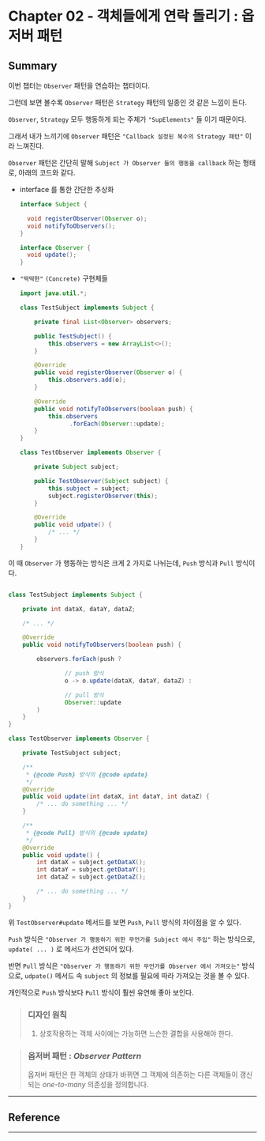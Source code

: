 # Chapter 02 - 객체들에게 연락 돌리기 : 옵저버 패턴

## Summary

이번 챕터는 `Observer` 패턴을 연습하는 챕터이다.

그런데 보면 볼수록 `Observer` 패턴은 `Strategy` 패턴의 일종인 것 같은 느낌이 든다.

`Observer`, `Strategy` 모두 행동하게 되는 주체가 `"SupElements"` 들 이기 때문이다.

그래서 내가 느끼기에 `Observer` 패턴은 `"Callback 설정된 복수의 Strategy 패턴"` 이라 느껴진다.

`Observer` 패턴은 간단히 말해 `Subject 가 Observer 들의 행동을 callback` 하는 형태로, 아래의 코드와 같다.

- interface 를 통한 간단한 추상화

    ```java
    interface Subject {
    
      void registerObserver(Observer o);
      void notifyToObservers();
    }
    
    interface Observer {
      void update();
    }
    ```

- `"딱딱한"` `(Concrete)` 구현체들

  ```java
  import java.util.*;
  
  class TestSubject implements Subject {
  
      private final List<Observer> observers;
  
      public TestSubject() {
          this.observers = new ArrayList<>();
      }
  
      @Override
      public void registerObserver(Observer o) {
          this.observers.add(o);
      }
  
      @Override
      public void notifyToObservers(boolean push) {
          this.observers
                .forEach(Observer::update);
      }
  }
  
  class TestObserver implements Observer {
  
      private Subject subject;
  
      public TestObserver(Subject subject) {
          this.subject = subject;
          subject.registerObserver(this);
      }
  
      @Override
      public void udpate() {
          /* ... */
      }
  }
  ```

이 때 `Observer` 가 행동하는 방식은 크게 2 가지로 나뉘는데, `Push` 방식과 `Pull` 방식이다.

```java

class TestSubject implements Subject {

    private int dataX, dataY, dataZ;

    /* ... */

    @Override
    public void notifyToObservers(boolean push) {

        observers.forEach(push ?

                // push 방식
                o -> o.update(dataX, dataY, dataZ) :

                // pull 방식
                Observer::update
        )
    }
}

class TestObserver implements Observer {

    private TestSubject subject;

    /**
     * {@code Push} 방식의 {@code update}
     */
    @Override
    public void update(int dataX, int dataY, int dataZ) {
        /* ... do something ... */
    }

    /**
     * {@code Pull} 방식의 {@code update}
     */
    @Override
    public void update() {
        int dataX = subject.getDataX();
        int dataY = subject.getDataY();
        int dataZ = subject.getDataZ();

        /* ... do something ... */
    }
}
```

위 `TestObserver#update` 메서드를 보면 `Push`, `Pull` 방식의 차이점을 알 수 있다.

`Push` 방식은 `"Observer 가 행동하기 위한 무언가를 Subject 에서 주입"` 하는 방식으로, `update( ... )` 로 메서드가 선언되어 있다.

반면 `Pull` 방식은 `"Observer 가 행동하기 위한 무언가를 Observer 에서 가져오는"` 방식으로, `udpate()` 메서드 속 `subject` 의 정보를
필요에 따라 가져오는 것을 볼 수 있다.

개인적으로 `Push` 방식보다 `Pull` 방식이 훨씬 유연해 좋아 보인다.

> ### 디자인 원칙
>
> 1. 상호작용하는 객체 사이에는 가능하면 느슨한 결합을 사용해야 한다.

> ### 옵저버 패턴 : _Observer Pattern_
>
> 옵저버 패턴은 한 객체의 상태가 바뀌면 그 객체에 의존하는 다른 객체들이 갱신되는 _one-to-many_ 의존성을 정의합니다.

---

## Reference

---